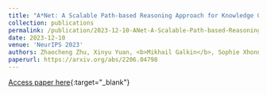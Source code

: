 ```yaml
---
title: "A*Net: A Scalable Path-based Reasoning Approach for Knowledge Graphs"
collection: publications
permalink: /publication/2023-12-10-ANet-A-Scalable-Path-based-Reasoning-Approach-for-Knowledge-Graphs
date: 2023-12-10
venue: 'NeurIPS 2023'
authors: Zhaocheng Zhu, Xinyu Yuan, <b>Mikhail Galkin</b>, Sophie Xhonneux, Ming Zhang, Maxime Gazeau, Jian Tang
paperurl: https://arxiv.org/abs/2206.04798
---
```

[Access paper here](https://arxiv.org/abs/2206.04798){:target="_blank"}

